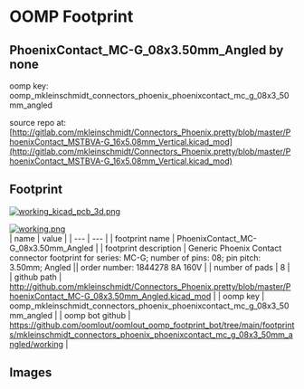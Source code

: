 # OOMP Footprint  
## PhoenixContact_MC-G_08x3.50mm_Angled  by none  
  
oomp key: oomp_mkleinschmidt_connectors_phoenix_phoenixcontact_mc_g_08x3_50mm_angled  
  
source repo at: [http://gitlab.com/mkleinschmidt/Connectors_Phoenix.pretty/blob/master/PhoenixContact_MSTBVA-G_16x5.08mm_Vertical.kicad_mod](http://gitlab.com/mkleinschmidt/Connectors_Phoenix.pretty/blob/master/PhoenixContact_MSTBVA-G_16x5.08mm_Vertical.kicad_mod)  
## Footprint  
  
[![working_kicad_pcb_3d.png](working_kicad_pcb_3d_600.png)](working_kicad_pcb_3d.png)  
  
[![working.png](working_600.png)](working.png)  
| name | value | 
| --- | --- | 
| footprint name | PhoenixContact_MC-G_08x3.50mm_Angled | 
| footprint description | Generic Phoenix Contact connector footprint for series: MC-G; number of pins: 08; pin pitch: 3.50mm; Angled || order number: 1844278 8A 160V | 
| number of pads | 8 | 
| github path | http://github.com/mkleinschmidt/Connectors_Phoenix.pretty/blob/master/PhoenixContact_MC-G_08x3.50mm_Angled.kicad_mod | 
| oomp key | oomp_mkleinschmidt_connectors_phoenix_phoenixcontact_mc_g_08x3_50mm_angled | 
| oomp bot github | https://github.com/oomlout/oomlout_oomp_footprint_bot/tree/main/footprints/mkleinschmidt_connectors_phoenix_phoenixcontact_mc_g_08x3_50mm_angled/working | 
## Images  
